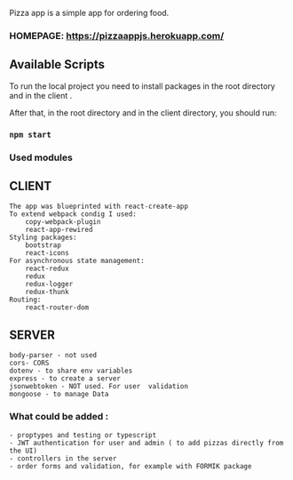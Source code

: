 Pizza app is a simple app for ordering food.
### HOMEPAGE: https://pizzaappjs.herokuapp.com/


## Available Scripts
To run the local project you need to install packages in the root directory and in the client .

After that, in the root directory and in the client directory, you should run:
### `npm start`

### Used modules

## CLIENT
    The app was blueprinted with react-create-app
    To extend webpack condig I used:
        copy-webpack-plugin
        react-app-rewired
    Styling packages:
        bootstrap
        react-icons
    For asynchronous state management:
        react-redux
        redux
        redux-logger
        redux-thunk
    Routing:
        react-router-dom

## SERVER
    body-parser - not used
    cors- CORS
    dotenv - to share env variables
    express - to create a server
    jsonwebtoken - NOT used. For user  validation
    mongoose - to manage Data

###  What could be added :
    - proptypes and testing or typescript
    - JWT authentication for user and admin ( to add pizzas directly from the UI)
    - controllers in the server
    - order forms and validation, for example with FORMIK package

